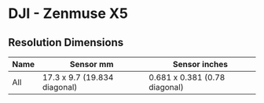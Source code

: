 # DJI - Zenmuse X5

## Resolution Dimensions

| Name   | Sensor mm                    | Sensor inches                 |
|--------|------------------------------|-------------------------------|
| All    | 17.3 x 9.7 (19.834 diagonal) | 0.681 x 0.381 (0.78 diagonal) |
